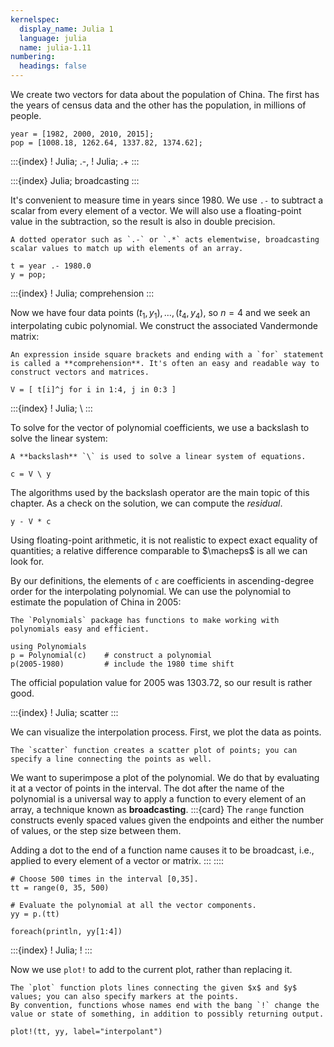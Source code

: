 ```yaml
---
kernelspec:
  display_name: Julia 1
  language: julia
  name: julia-1.11
numbering:
  headings: false
---
```


We create two vectors for data about the population of China. The first has the years of census data and the other has the population, in millions of people.

```{code-cell}
year = [1982, 2000, 2010, 2015]; 
pop = [1008.18, 1262.64, 1337.82, 1374.62];
```

:::{index} ! Julia; .-, ! Julia; .+
:::

:::{index} Julia; broadcasting
:::

It's convenient to measure time in years since 1980. We use `.-` to subtract a scalar from every element of a vector. We will also use a floating-point value in the subtraction, so the result is also in double precision.
```{tip}
A dotted operator such as `.-` or `.*` acts elementwise, broadcasting scalar values to match up with elements of an array.
```

```{code-cell}
t = year .- 1980.0
y = pop;
```

:::{index} ! Julia; comprehension
:::

Now we have four data points $(t_1,y_1),\dots,(t_4,y_4)$, so $n=4$ and we seek an interpolating cubic polynomial. We construct the associated Vandermonde matrix:
```{tip}
An expression inside square brackets and ending with a `for` statement is called a **comprehension**. It's often an easy and readable way to construct vectors and matrices. 
```

```{code-cell}
V = [ t[i]^j for i in 1:4, j in 0:3 ]
```

:::{index} ! Julia; \\
:::

To solve for the vector of polynomial coefficients, we use a backslash to solve the linear system:
```{tip}
A **backslash** `\` is used to solve a linear system of equations.
```

```{code-cell}
c = V \ y
```

The algorithms used by the backslash operator are the main topic of this chapter. As a check on the solution, we can compute the *residual*.

```{code-cell} julia
y - V * c
```

Using floating-point arithmetic, it is not realistic to expect exact equality of quantities; a relative difference comparable to $\macheps$ is all we can look for.

By our definitions, the elements of `c` are coefficients in ascending-degree order for the interpolating polynomial. We can use the polynomial to estimate the population of China in 2005:
```{tip}
The `Polynomials` package has functions to make working with polynomials easy and efficient.
```

```{code-cell}
using Polynomials
p = Polynomial(c)    # construct a polynomial
p(2005-1980)         # include the 1980 time shift
```

The official population value for 2005 was 1303.72, so our result is rather good. 

:::{index} ! Julia; scatter
:::

We can visualize the interpolation process. First, we plot the data as points.
```{tip}
The `scatter` function creates a scatter plot of points; you can specify a line connecting the points as well.
```
We want to superimpose a plot of the polynomial. We do that by evaluating it at a vector of points in the interval. The dot after the name of the polynomial is a universal way to apply a function to every element of an array, a technique known as **broadcasting**.
:::{card}
The `range` function constructs evenly spaced values given the endpoints and either the number of values, or the step size between them.

Adding a dot to the end of a function name causes it to be broadcast, i.e., applied to every element of a vector or matrix.
:::
::::

```{code-cell}
# Choose 500 times in the interval [0,35].
tt = range(0, 35, 500)

# Evaluate the polynomial at all the vector components.
yy = p.(tt)

foreach(println, yy[1:4])
```

:::{index} ! Julia; \!
:::

Now we use `plot!` to add to the current plot, rather than replacing it.
```{tip}
The `plot` function plots lines connecting the given $x$ and $y$ values; you can also specify markers at the points.
By convention, functions whose names end with the bang `!` change the value or state of something, in addition to possibly returning output.
```

```{code-cell}
plot!(tt, yy, label="interpolant")
```
